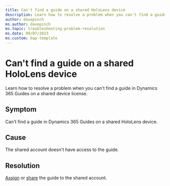 ```yaml
---
title: Can't find a guide on a shared HoloLens device 
description: Learn how to resolve a problem when you can't find a guide in Dynamics 365 Guides on a shared device license
author: davepinch
ms.author: davepinch
ms.topic: troubleshooting-problem-resolution 
ms.date: 09/07/2023
ms.custom: bap-template
---
```


# Can't find a guide on a shared HoloLens device

Learn how to resolve a problem when you can't find a guide in Dynamics 365 Guides on a shared device license.

## Symptom

Can't find a guide in Dynamics 365 Guides on a shared HoloLens device.

## Cause

The shared account doesn't have access to the guide.

## Resolution

[Assign](admin-access-assign.md) or [share](admin-access-teams.md) the guide to the shared account.
